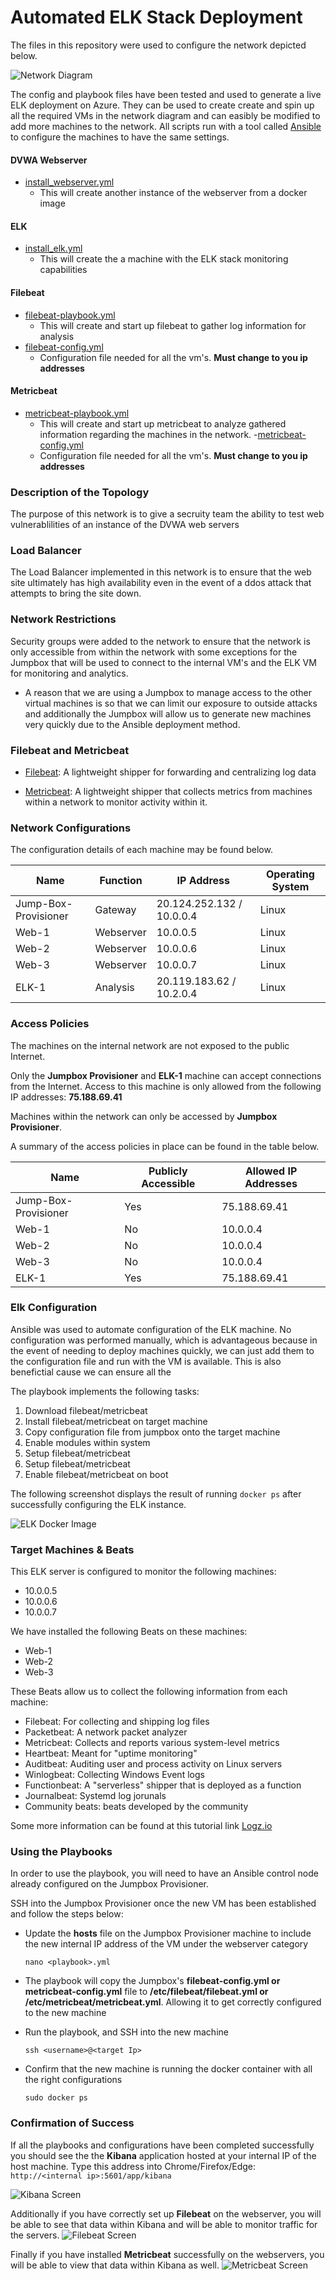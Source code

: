 # Automated ELK Stack Deployment

The files in this repository were used to configure the network depicted below.

![Network Diagram](Diagrams/ELK_Network_Diagram.png)

The config and playbook files have been tested and used to generate a live ELK deployment on Azure. They can be used to create create and spin up all the required VMs in the network diagram and can easibly be modified to add more machines to the network. All scripts run with a tool called [Ansible](https://www.ansible.com/) to configure the machines to have the same settings.

#### DVWA Webserver

- [install_webserver.yml](https://github.com/Shinoblee/ELK-Azure-Deployment/blob/main/Ansible/DVWA/install_webserver.yml)
  - This will create another instance of the webserver from a docker image

#### ELK

- [install_elk.yml](https://github.com/Shinoblee/ELK-Azure-Deployment/blob/main/Ansible/ELK/install_elk.yml)
  - This will create the a machine with the ELK stack monitoring capabilities

#### Filebeat

- [filebeat-playbook.yml](https://github.com/Shinoblee/ELK-Azure-Deployment/blob/main/Ansible/Filebeat/filebeat-playbook.yml)
  - This will create and start up filebeat to gather log information for analysis
- [filebeat-config.yml](https://github.com/Shinoblee/ELK-Azure-Deployment/blob/main/Ansible/Filebeat/filebeat-config.yml)
  - Configuration file needed for all the vm's. **Must change to you ip addresses**

#### Metricbeat

- [metricbeat-playbook.yml](https://github.com/Shinoblee/ELK-Azure-Deployment/blob/main/Ansible/Metricbeat/metricbeat-playbook.yml)
  - This will create and start up metricbeat to analyze gathered information regarding the machines in the network. -[metricbeat-config.yml](https://github.com/Shinoblee/ELK-Azure-Deployment/blob/main/Ansible/Metricbeat/metricbeat-config.yml)
  - Configuration file needed for all the vm's. **Must change to you ip addresses**

### Description of the Topology

The purpose of this network is to give a secruity team the ability to test web vulnerablilities of an instance of the DVWA web servers

### Load Balancer

The Load Balancer implemented in this network is to ensure that the web site ultimately has high availability even in the event of a ddos attack that attempts to bring the site down.

### Network Restrictions

Security groups were added to the network to ensure that the network is only accessible from within the network with some exceptions for the Jumpbox that will be used to connect to the internal VM's and the ELK VM for monitoring and analytics.

- A reason that we are using a Jumpbox to manage access to the other virtual machines is so that we can limit our exposure to outside attacks and additionally the Jumpbox will allow us to generate new machines very quickly due to the Ansible deployment method.

### Filebeat and Metricbeat

- [Filebeat](https://www.elastic.co/beats/filebeat): A lightweight shipper for forwarding and centralizing log data

- [Metricbeat](https://www.elastic.co/beats/metricbeat): A lightweight shipper that collects metrics from machines within a network to monitor activity within it.

### Network Configurations

The configuration details of each machine may be found below.

| Name                 | Function  | IP Address                | Operating System |
| -------------------- | --------- | ------------------------- | ---------------- |
| Jump-Box-Provisioner | Gateway   | 20.124.252.132 / 10.0.0.4 | Linux            |
| Web-1                | Webserver | 10.0.0.5                  | Linux            |
| Web-2                | Webserver | 10.0.0.6                  | Linux            |
| Web-3                | Webserver | 10.0.0.7                  | Linux            |
| ELK-1                | Analysis  | 20.119.183.62 / 10.2.0.4  | Linux            |

### Access Policies

The machines on the internal network are not exposed to the public Internet.

Only the **Jumpbox Provisioner** and **ELK-1** machine can accept connections from the Internet. Access to this machine is only allowed from the following IP addresses: **75.188.69.41**

Machines within the network can only be accessed by **Jumpbox Provisioner**.

A summary of the access policies in place can be found in the table below.

| Name                 | Publicly Accessible | Allowed IP Addresses |
| -------------------- | ------------------- | -------------------- |
| Jump-Box-Provisioner | Yes                 | 75.188.69.41         |
| Web-1                | No                  | 10.0.0.4             |
| Web-2                | No                  | 10.0.0.4             |
| Web-3                | No                  | 10.0.0.4             |
| ELK-1                | Yes                 | 75.188.69.41         |

### Elk Configuration

Ansible was used to automate configuration of the ELK machine. No configuration was performed manually, which is advantageous because in the event of needing to deploy machines quickly, we can just add them to the configuration file and run with the VM is available. This is also benefictial cause we can ensure all the

The playbook implements the following tasks:

<ol>
  <li>Download filebeat/metricbeat</li>
  <li>Install filebeat/metricbeat on target machine</li>
  <li>Copy configuration file from jumpbox onto the target machine</li>
  <li>Enable modules within system</li>
  <li>Setup filebeat/metricbeat</li>
  <li>Setup filebeat/metricbeat</li>
  <li>Enable filebeat/metricbeat on boot</li>
</ol>

The following screenshot displays the result of running `docker ps` after successfully configuring the ELK instance.

![ELK Docker Image](Images/ELK_Docker.png)

### Target Machines & Beats

This ELK server is configured to monitor the following machines:

- 10.0.0.5
- 10.0.0.6
- 10.0.0.7

We have installed the following Beats on these machines:

- Web-1
- Web-2
- Web-3

These Beats allow us to collect the following information from each machine:

- Filebeat: For collecting and shipping log files
- Packetbeat: A network packet analyzer
- Metricbeat: Collects and reports various system-level metrics
- Heartbeat: Meant for "uptime monitoring"
- Auditbeat: Auditing user and process activity on Linux servers
- Winlogbeat: Collecting Windows Event logs
- Functionbeat: A "serverless" shipper that is deployed as a function
- Journalbeat: Systemd log jorunals
- Community beats: beats developed by the community

Some more information can be found at this tutorial link [Logz.io](https://logz.io/blog/beats-tutorial/)

### Using the Playbooks

In order to use the playbook, you will need to have an Ansible control node already configured on the Jumpbox Provisioner.

SSH into the Jumpbox Provisioner once the new VM has been established and follow the steps below:

- Update the **hosts** file on the Jumpbox Provisioner machine to include the new internal IP address of the VM under the webserver category

  `nano <playbook>.yml`

- The playbook will copy the Jumpbox's **filebeat-config.yml or metricbeat-config.yml** file to **/etc/filebeat/filebeat.yml or /etc/metricbeat/metricbeat.yml**. Allowing it to get correctly configured to the new machine
- Run the playbook, and SSH into the new machine

  `ssh <username>@<target Ip>`

- Confirm that the new machine is running the docker container with all the right configurations

  `sudo docker ps`

### Confirmation of Success

If all the playbooks and configurations have been completed successfully you should see the the **Kibana** application hosted at your internal IP of the host machine. Type this address into Chrome/Firefox/Edge: `http://<internal ip>:5601/app/kibana`

![Kibana Screen](Images/Kibana_Screen.png)

Additionally if you have correctly set up **Filebeat** on the webserver, you will be able to see that data within Kibana and will be able to monitor traffic for the servers.
![Filebeat Screen](Images/Filebeat_Screen.png)

Finally if you have installed **Metricbeat** successfully on the webservers, you will be able to view that data within Kibana as well.
![Metricbeat Screen](Images/Metricbeat_Screen.png)
